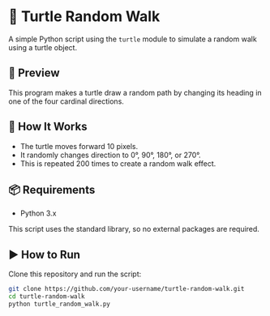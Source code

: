 # 🐢 Turtle Random Walk

A simple Python script using the `turtle` module to simulate a random walk using a turtle object.

## 📸 Preview

This program makes a turtle draw a random path by changing its heading in one of the four cardinal directions.

## 🚀 How It Works

- The turtle moves forward 10 pixels.
- It randomly changes direction to 0°, 90°, 180°, or 270°.
- This is repeated 200 times to create a random walk effect.

## 📦 Requirements

- Python 3.x

This script uses the standard library, so no external packages are required.

## ▶️ How to Run

Clone this repository and run the script:

```bash
git clone https://github.com/your-username/turtle-random-walk.git
cd turtle-random-walk
python turtle_random_walk.py
